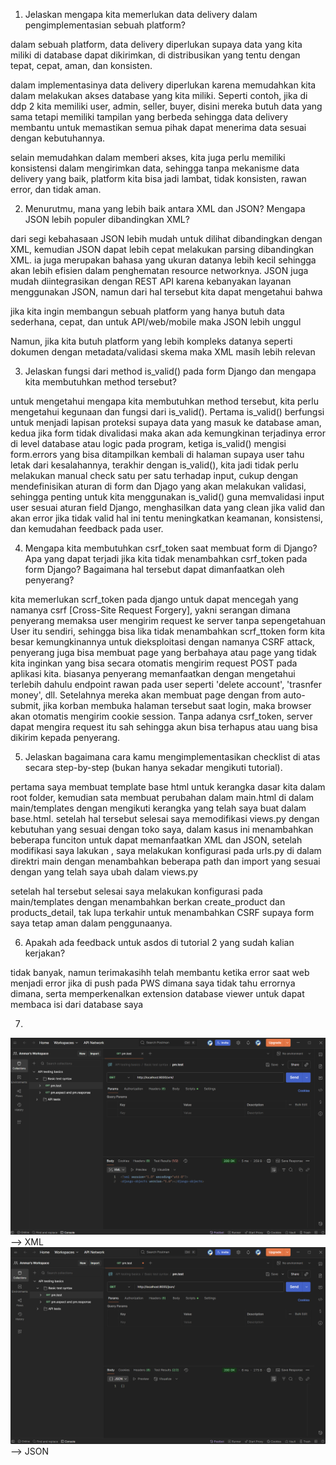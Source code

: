 1. Jelaskan mengapa kita memerlukan data delivery dalam pengimplementasian sebuah platform?

dalam sebuah platform, data delivery diperlukan supaya data yang kita miliki di database dapat dikirimkan, di distribusikan yang tentu dengan tepat, cepat, aman, dan konsisten. 

dalam implementasinya data delivery diperlukan karena memudahkan kita dalam melakukan akses database yang kita miliki. Seperti contoh, jika di ddp 2 kita memiliki user, admin, seller, buyer, disini mereka butuh data yang sama tetapi memiliki tampilan yang berbeda sehingga data delivery membantu untuk memastikan semua pihak dapat menerima data sesuai dengan kebutuhannya.

selain memudahkan dalam memberi akses, kita juga perlu memiliki konsistensi dalam mengirimkan data, sehingga tanpa mekanisme data delivery yang baik, platform kita bisa jadi lambat, tidak konsisten, rawan error, dan tidak aman.

2. Menurutmu, mana yang lebih baik antara XML dan JSON? Mengapa JSON lebih populer dibandingkan XML?

dari segi kebahasaan JSON lebih mudah untuk dilihat dibandingkan dengan XML, kemudian JSON dapat lebih cepat melakukan parsing dibandingkan XML. ia juga merupakan bahasa yang ukuran datanya lebih kecil sehingga akan lebih efisien dalam penghematan resource networknya. JSON juga mudah diintegrasikan dengan REST API karena kebanyakan layanan menggunakan JSON, namun dari hal tersebut kita dapat mengetahui bahwa

jika kita ingin membangun sebuah platform yang hanya butuh data sederhana, cepat, dan untuk API/web/mobile maka JSON lebih unggul

Namun, jika kita butuh platform yang lebih kompleks datanya seperti dokumen dengan metadata/validasi skema maka XML masih lebih relevan

3. Jelaskan fungsi dari method is_valid() pada form Django dan mengapa kita membutuhkan method tersebut?

untuk mengetahui mengapa kita membutuhkan method tersebut, kita perlu mengetahui kegunaan dan fungsi dari is_valid(). Pertama is_valid() berfungsi untuk menjadi lapisan proteksi supaya data yang masuk ke database aman, kedua jika form tidak divalidasi maka akan ada kemungkinan terjadinya error di level database atau logic pada program, ketiga is_valid() mengisi form.errors yang bisa ditampilkan kembali di halaman supaya user tahu letak dari kesalahannya, terakhir dengan is_valid(), kita jadi tidak perlu melakukan manual check satu per satu terhadap input, cukup dengan mendefinisikan aturan di form dan Djago yang akan melakukan validasi, sehingga penting untuk kita menggunakan is_valid() guna memvalidasi input user sesuai aturan field Django, menghasilkan data yang clean jika valid dan akan error jika tidak valid hal ini tentu meningkatkan keamanan, konsistensi, dan kemudahan feedback pada user.

4. Mengapa kita membutuhkan csrf_token saat membuat form di Django? Apa yang dapat terjadi jika kita tidak menambahkan csrf_token pada form Django? Bagaimana hal tersebut dapat dimanfaatkan oleh penyerang?

kita memerlukan scrf_token pada django untuk dapat mencegah yang namanya csrf [Cross-Site Request Forgery], yakni serangan dimana penyerang memaksa user mengirim request ke server tanpa sepengetahuan User itu sendiri, sehingga bisa lika tidak menambahkan scrf_ttoken form kita besar kemungkinannya untuk dieksploitasi dengan namanya CSRF attack, penyerang juga bisa membuat page yang berbahaya atau page yang tidak kita inginkan yang bisa secara otomatis mengirim request POST pada aplikasi kita. biasanya penyerang memanfaatkan dengan mengetahui terlebih dahulu endpoint rawan pada user seperti 'delete account', 'trasnfer money', dll. Setelahnya mereka akan membuat page dengan from auto-submit, jika korban membuka halaman tersebut saat login, maka browser akan otomatis mengirim cookie session. Tanpa adanya csrf_token, server dapat mengira request itu sah sehingga akun bisa terhapus atau uang bisa dikirim kepada penyerang.

5. Jelaskan bagaimana cara kamu mengimplementasikan checklist di atas secara step-by-step (bukan hanya sekadar mengikuti tutorial).

pertama saya membuat template base html untuk kerangka dasar kita dalam root folder, kemudian sata membuat perubahan dalam main.html di dalam main/templates dengan mengikuti kerangka yang telah saya buat dalam base.html. setelah hal tersebut selesai saya memodifikasi views.py dengan kebutuhan yang sesuai dengan toko saya, dalam kasus ini menambahkan beberapa funciton untuk dapat memanfaatkan XML dan JSON, setelah modifikasi saya lakukan , saya melakukan konfigurasi pada urls.py di dalam direktri main dengan menambahkan beberapa path dan import yang sesuai dengan yang telah saya ubah dalam views.py

setelah hal tersebut selesai saya melakukan konfigurasi pada main/templates dengan menambahkan berkan create_product dan products_detail, tak lupa terkahir untuk menambahkan CSRF supaya form saya tetap aman dalam penggunaanya.

6. Apakah ada feedback untuk asdos di tutorial 2 yang sudah kalian kerjakan?

tidak banyak, namun terimakasihh telah membantu ketika error saat web menjadi error jika di push pada PWS dimana saya tidak tahu errornya dimana, serta memperkenalkan extension database viewer untuk dapat membaca isi dari database saya

7. 

![alt text](image.png) --> XML
![alt text](image-1.png) --> JSON
